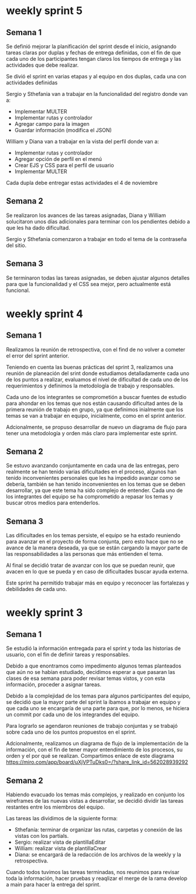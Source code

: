 # weekly sprint 5

## Semana 1

Se definió mejorar la planificación del sprint desde el inicio, asignando tareas claras por duplas y fechas de entrega definidas, con el fin de que cada uno de los participantes tengan claros los tiempos de entrega y las actividades que debe realizar.

Se divió el sprint en varias etapas y al equipo en dos duplas, cada una con actividades definidas

Sergio y Sthefania van a trabajar en la funcionalidad del registro donde van a:
 - Implementar MULTER
 - Implementar rutas y controlador
 - Agregar campo para la imagen
 - Guardar información (modifica el JSON)

William y Diana van a trabajar en la vista del perfil donde van a:
 - Implementar rutas y controlador
 - Agregar opción de perfil en el menú
 - Crear EJS y CSS para el perfil de usuario
 - Implementar MULTER

Cada dupla debe entregar estas actividades el 4 de noviembre 

## Semana 2

Se realizaron los avances de las tareas asignadas, Diana y William solucitaron unos días adicionales para terminar con los pendientes debido a que les ha dado dificultad.

Sergio y Sthefania comenzaron a trabajar en todo el tema de la contraseña del sitio.

## Semana 3

Se terminaron todas las tareas asignadas, se deben ajustar algunos detalles para que la funcionalidad y el CSS sea mejor, pero actualmente está funcional.


# weekly sprint 4

## Semana 1

Realizamos la reunión de retrospectiva, con el find de no volver a cometer el error del sprint anterior.

Teniendo en cuenta las buenas prácticas del sprint 3, realizamos una reunión de planeación del srint donde estudiamos detalladamente cada uno de los puntos a realizar, evaluamos el nivel de dificultad de cada uno de los requerimientos y definimos la metodología de trabajo y responsables.

Cada uno de los integrantes se comprometión a buscar fuentes de estudio para ahondar en los temas que nos están causando dificultad antes de la primera reunión de trabajo en grupo, ya que definimos inialmente que los temas se van a trabajar en equipo, inicialmente, como en el sprint anterior.

Adcionalmente, se propuso desarrollar de nuevo un diagrama de flujo para tener una metodología y orden más claro para implementar este sprint.

## Semana 2

Se estuvo avanzando conjuntamente en cada una de las entregas, pero realmente se han tenido varias dificultades en el proceso, algunos han tenido inconvenientes personales que les ha impedido avanzar como se debería, también se han tenido inconvenientes en los temas que se deben desarrollar, ya que este tema ha sido complejo de entender.  Cada uno de los integrantes del equipo se ha comprometido a repasar los temas y buscar otros medios para entenderlos.

## Semana 3

Las dificultades en los temas persiste, el equipo se ha estado reuniendo para avanzar en el proyecto de forma conjunta, pero esto hace que no se avance de la manera deseada, ya que se están cargando la mayor parte de las responsabilidades a las personas que más entienden el tema.

Al final se decidió tratar de avanzar con los que se puedan reunir, que avacen en lo que se pueda y en caso de dificultades buscar ayuda externa.

Este sprint ha permitido trabajar más en equipo y reconocer las fortalezas y debilidades de cada uno.


# weekly sprint 3

## Semana 1

Se estudió la información entregada para el sprint y toda las historias de usuario, con el fin de definir tareas y responsables.

Debido a que enontramos como impedimento algunos temas planteados que aún no se habían estudiado, decidimos esperar a que pasaran las clases de esa semana para poder revisar temas vistos, y con esta información, proceder a asignar tareas.

Debido a la complejidad de los temas para algunos participantes del equipo, se decidió que la mayor parte del sprint la íbamos a trabajar en equipo y que cada uno se encargaría de una parte para que, por lo menos, se hiciera un commit por cada uno de los integrandes del equipo.

Para lograrlo se agendaron reuniones de trabajo conjuntas y se trabajó sobre cada uno de los puntos propuestos en el sprint.

Adcionalmente, realizamos un diagrama de flujo de la implementación de la información, con el fin de tener mayor entendimiento de los procesos, su orden y el por qué se realizan.  Compartimos enlace de este diagrama https://miro.com/app/board/uXjVPTuDks0=/?share_link_id=562028939292 

## Semana 2

Habiendo evacuado los temas más complejos, y realizado en conjunto los wireframes de las nuevas vistas a desarrollar, se decidió dividir las tareas restantes entre los miembros del equipo.

Las tareas las dividimos de la siguiente forma:

- Sthefanía: terminar de organizar las rutas, carpetas y conexión de las vistas con los partials.
- Sergio: realizar vista de plantillaEditar
- William: realizar vista de plantillaCrear
- Diana: se encargará de la redacción de los archivos de la weekly y la retrospectiva.

Cuando todos tuvimos las tareas terminadas, nos reunimos para revisar toda la información, hacer pruebas y reaqlizar el merge de la rama develop a main para hacer la entrega del sprint.
